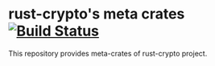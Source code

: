 # rust-crypto's meta crates [![Build Status](https://travis-ci.org/RustCrypto/meta.svg?branch=master)](https://travis-ci.org/RustCrypto/meta)
This repository provides meta-crates of rust-crypto project.
